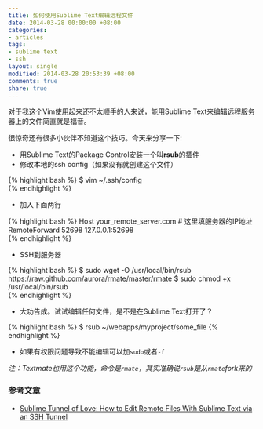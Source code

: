 ```yaml
---
title: 如何使用Sublime Text编辑远程文件
date: 2014-03-28 00:00:00 +08:00
categories:
- articles
tags:
- sublime text
- ssh
layout: single
modified: 2014-03-28 20:53:39 +08:00
comments: true
share: true
---
```


对于我这个Vim使用起来还不太顺手的人来说，能用Sublime Text来编辑远程服务器上的文件简直就是福音。

很惊奇还有很多小伙伴不知道这个技巧。今天来分享一下:

* 用Sublime Text的Package Control安装一个叫**rsub**的插件
* 修改本地的ssh config（如果没有就创建这个文件）

{% highlight bash %}
$ vim ~/.ssh/config 	
{% endhighlight %}
* 加入下面两行 

{% highlight bash %}
Host your_remote_server.com     # 这里填服务器的IP地址
    RemoteForward 52698 127.0.0.1:52698  
{% endhighlight %}
	
* SSH到服务器

{% highlight bash %}
$ sudo wget -O /usr/local/bin/rsub https://raw.github.com/aurora/rmate/master/rmate
$ sudo chmod +x /usr/local/bin/rsub  
{% endhighlight %}
	
* 大功告成。试试编辑任何文件，是不是在Sublime Text打开了？

{% highlight bash %}
$ rsub ~/webapps/myproject/some_file
{% endhighlight %}

* 如果有权限问题导致不能编辑可以加`sudo`或者`-f`


*注：Textmate也用这个功能，命令是`rmate`，其实准确说`rsub`是从`rmate`fork来的*



### 参考文章

* [Sublime Tunnel of Love: How to Edit Remote Files With Sublime Text via an SSH Tunnel](http://log.liminastudio.com/writing/tutorials/sublime-tunnel-of-love-how-to-edit-remote-files-with-sublime-text-via-an-ssh-tunnel)